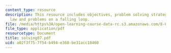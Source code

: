 ```yaml
---
content_type: resource
description: This resource includes objectives, problem solving strategy for faraday's
  law and problems on a falling loop.
file: /media/https%3A/open-learning-course-data-rc.s3.amazonaws.com/8-02t-electricity-and-magnetism-spring-2005/a02f3f757f54b494e360be31acc18460_solving07.pdf
file_type: application/pdf
resourcetype: Document
title: solving07.pdf
uid: a02f3f75-7f54-b494-e360-be31acc18460
---
```

